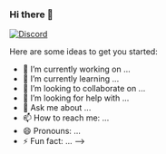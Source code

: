 ### Hi there 👋
<a href="https://discord.com/users/696988079352709140"><img src="https://lanyard.cnrad.dev/api/696988079352709140?borderRadius=20px&bg=00000000" alt="Discord" /></a>

Here are some ideas to get you started:

- 🔭 I’m currently working on ...
- 🌱 I’m currently learning ...
- 👯 I’m looking to collaborate on ...
- 🤔 I’m looking for help with ...
- 💬 Ask me about ...
- 📫 How to reach me: ...
- 😄 Pronouns: ...
- ⚡ Fun fact: ...
-->
